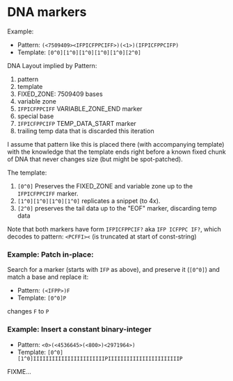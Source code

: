 # DNA markers

Example:

*  Pattern: `(<7509409><IFPICFPPCIFF>)(<1>)(IFPICFPPCIFP)`
*  Template: `[0^0][1^0][1^0][1^0][1^0][2^0]`

DNA Layout implied by Pattern:

1. pattern
1. template
1. FIXED_ZONE: 7509409 bases
1. variable zone
1. `IFPICFPPCIFF` VARIABLE\_ZONE_END marker
1. special base
1. `IFPICFPPCIFP` TEMP\_DATA_START marker
1. trailing temp data that is discarded this iteration


I assume that pattern like this is placed there (with accompanying template)
with the knowledge that the template ends right before a known fixed chunk
of DNA that never changes size (but might be spot-patched).


The template:

1. `[0^0]` Preserves the FIXED_ZONE and variable zone up to the `IFPICFPPCIFF` marker.
1. `[1^0][1^0][1^0][1^0]` replicates a snippet (to 4x).
1. `[2^0]` preserves the tail data up to the "EOF" marker, discarding temp data

Note that both markers have form `IFPICFPPCIF?` aka `IFP ICFPPC IF?`,
which decodes to pattern: `<PCFFI><` (is truncated at start of const-string)


### Example: Patch in-place:

Search for a marker (starts with `IFP` as above), and preserve it (`[0^0]`)
and match a base and replace it:

*  Pattern:        `(<IFPP>)F`
*  Template:       `[0^0]P`

changes `F` to `P`


### Example: Insert a constant binary-integer

* Pattern:        `<0>(<4536645>(<800>)<2971964>)`
* Template:       `[0^0][1^0]IIIIIIIIIIIIIIIIIIIIIIIPIIIIIIIIIIIIIIIIIIIIIIIP`


FIXME...